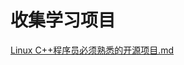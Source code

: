 # 收集学习项目

[Linux C++程序员必须熟悉的开源项目.md](https://github.com/niu0217/Documents/blob/main/Projects/Linux%20C%2B%2B%E7%A8%8B%E5%BA%8F%E5%91%98%E5%BF%85%E9%A1%BB%E7%86%9F%E6%82%89%E7%9A%84%E5%BC%80%E6%BA%90%E9%A1%B9%E7%9B%AE.md)

